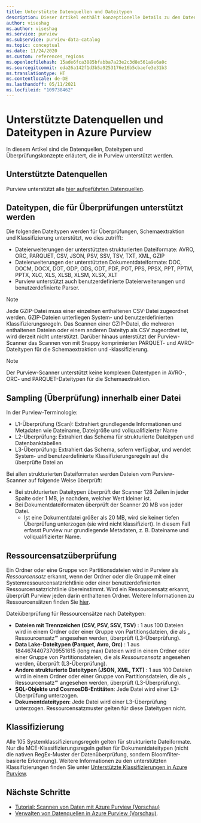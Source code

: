 ```yaml
---
title: Unterstützte Datenquellen und Dateitypen
description: Dieser Artikel enthält konzeptionelle Details zu den Datenquellen und Dateitypen, die in Purview unterstützt werden.
author: viseshag
ms.author: viseshag
ms.service: purview
ms.subservice: purview-data-catalog
ms.topic: conceptual
ms.date: 11/24/2020
ms.custom: references_regions
ms.openlocfilehash: 15ade6fca3885bfabba7a23e2c3d8e561a9e6a0c
ms.sourcegitcommit: eda26a142f1d3b5a9253176e16b5cbaefe3e31b3
ms.translationtype: HT
ms.contentlocale: de-DE
ms.lasthandoff: 05/11/2021
ms.locfileid: "109738462"
---
```

# <a name="supported-data-sources-and-file-types-in-azure-purview"></a>Unterstützte Datenquellen und Dateitypen in Azure Purview

In diesem Artikel sind die Datenquellen, Dateitypen und Überprüfungskonzepte erläutert, die in Purview unterstützt werden.

## <a name="supported-data-sources"></a>Unterstützte Datenquellen

Purview unterstützt alle [hier aufgeführten Datenquellen](purview-connector-overview.md).

## <a name="file-types-supported-for-scanning"></a>Dateitypen, die für Überprüfungen unterstützt werden

Die folgenden Dateitypen werden für Überprüfungen, Schemaextraktion und Klassifizierung unterstützt, wo dies zutrifft:

- Dateierweiterungen der unterstützten strukturierten Dateiformate: AVRO, ORC, PARQUET, CSV, JSON, PSV, SSV, TSV, TXT, XML, GZIP
- Dateierweiterungen der unterstützten Dokumentdateiformate: DOC, DOCM, DOCX, DOT, ODP, ODS, ODT, PDF, POT, PPS, PPSX, PPT, PPTM, PPTX, XLC, XLS, XLSB, XLSM, XLSX, XLT
- Purview unterstützt auch benutzerdefinierte Dateierweiterungen und benutzerdefinierte Parser.
 
> [!Note]
> Jede GZIP-Datei muss einer einzelnen enthaltenen CSV-Datei zugeordnet werden. GZIP-Dateien unterliegen System- und benutzerdefinierten Klassifizierungsregeln. Das Scannen einer GZIP-Datei, die mehreren enthaltenen Dateien oder einem anderen Dateityp als CSV zugeordnet ist, wird derzeit nicht unterstützt. Darüber hinaus unterstützt der Purview-Scanner das Scannen von mit Snappy komprimierten PARQUET- und AVRO-Dateitypen für die Schemaextraktion und -klassifizierung.

> [!Note]
> Der Purview-Scanner unterstützt keine komplexen Datentypen in AVRO-, ORC- und PARQUET-Dateitypen für die Schemaextraktion.   

## <a name="sampling-within-a-file"></a>Sampling (Überprüfung) innerhalb einer Datei

In der Purview-Terminologie:
- L1-Überprüfung (Scan): Extrahiert grundlegende Informationen und Metadaten wie Dateiname, Dateigröße und vollqualifizierter Name
- L2-Überprüfung: Extrahiert das Schema für strukturierte Dateitypen und Datenbanktabellen
- L3-Überprüfung: Extrahiert das Schema, sofern verfügbar, und wendet System- und benutzerdefinierte Klassifizierungsregeln auf die überprüfte Datei an

Bei allen strukturierten Dateiformaten werden Dateien vom Purview-Scanner auf folgende Weise überprüft:

- Bei strukturierten Dateitypen überprüft der Scanner 128 Zeilen in jeder Spalte oder 1 MB, je nachdem, welcher Wert kleiner ist.
- Bei Dokumentdateiformaten überprüft der Scanner 20 MB von jeder Datei.
    - Ist eine Dokumentdatei größer als 20 MB, wird sie keiner tiefen Überprüfung unterzogen (sie wird nicht klassifiziert). In diesem Fall erfasst Purview nur grundlegende Metadaten, z. B. Dateiname und vollqualifizierter Name.

## <a name="resource-set-file-sampling"></a>Ressourcensatzüberprüfung

Ein Ordner oder eine Gruppe von Partitionsdateien wird in Purview als *Ressourcensatz* erkannt, wenn der Ordner oder die Gruppe mit einer Systemressourcensatzrichtlinie oder einer benutzerdefinierten Ressourcensatzrichtlinie übereinstimmt. Wird ein Ressourcensatz erkannt, überprüft Purview jeden darin enthaltenen Ordner. Weitere Informationen zu Ressourcensätzen finden Sie [hier](concept-resource-sets.md).

Dateiüberprüfung für Ressourcensätze nach Dateitypen:

- **Dateien mit Trennzeichen (CSV, PSV, SSV, TSV)** : 1 aus 100 Dateien wird in einem Ordner oder einer Gruppe von Partitionsdateien, die als „ Ressourcensatz“' angesehen werden, überprüft (L3-Überprüfung).
- **Data Lake-Dateitypen (Parquet, Avro, Orc)** : 1 aus 18446744073709551615 (long max) Dateien wird in einem Ordner oder einer Gruppe von Partitionsdateien, die als *Ressourcensatz* angesehen werden, überprüft (L3-Überprüfung).
- **Andere strukturierte Dateitypen (JSON, XML, TXT)** : 1 aus 100 Dateien wird in einem Ordner oder einer Gruppe von Partitionsdateien, die als „ Ressourcensatz“' angesehen werden, überprüft (L3-Überprüfung).
- **SQL-Objekte und CosmosDB-Entitäten**: Jede Datei wird einer L3-Überprüfung unterzogen.
- **Dokumentdateitypen**: Jede Datei wird einer L3-Überprüfung unterzogen. Ressourcensatzmuster gelten für diese Dateitypen nicht.

## <a name="classification"></a>Klassifizierung

Alle 105 Systemklassifizierungsregeln gelten für strukturierte Dateiformate. Nur die MCE-Klassifizierungsregeln gelten für Dokumentdateitypen (nicht die nativen RegEx-Muster der Datenüberprüfung, sondern Bloomfilter-basierte Erkennung). Weitere Informationen zu den unterstützten Klassifizierungen finden Sie unter [Unterstützte Klassifizierungen in Azure Purview](supported-classifications.md).

## <a name="next-steps"></a>Nächste Schritte

- [Tutorial: Scannen von Daten mit Azure Purview (Vorschau)](tutorial-scan-data.md)
- [Verwalten von Datenquellen in Azure Purview (Vorschau)](manage-data-sources.md).